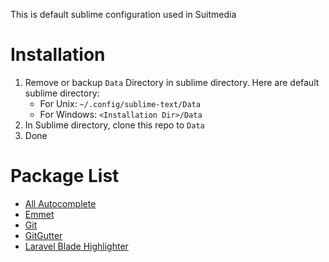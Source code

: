 This is default sublime configuration used in Suitmedia

# Installation

1. Remove or backup `Data` Directory in sublime directory. Here are default sublime directory:
    - For Unix: `~/.config/sublime-text/Data`
    - For Windows: `<Installation Dir>/Data`
1. In Sublime directory, clone this repo to `Data`
1. Done

# Package List

- [All Autocomplete](https://github.com/alienhard/SublimeAllAutocomplete)
- [Emmet](https://github.com/emmetio/emmet)
- [Git](https://github.com/kemayo/sublime-text-git)
- [GitGutter](https://github.com/jisaacks/GitGutter)
- [Laravel Blade Highlighter](https://github.com/Medalink/laravel-blade)


